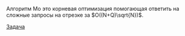 Алгоритм Мо это корневая оптимизация помогающая ответить на сложные запросы на отрезке за $O((N+Q)\sqrt{N})$.

[Задача](https://atcoder.jp/contests/abc293/tasks/abc293_g)